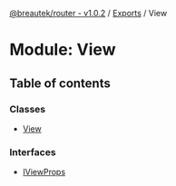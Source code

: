 [@breautek/router - v1.0.2](../README.md) / [Exports](../modules.md) / View

# Module: View

## Table of contents

### Classes

- [View](../classes/view.view-1.md)

### Interfaces

- [IViewProps](../interfaces/view.iviewprops.md)
